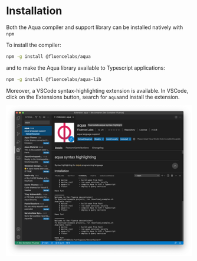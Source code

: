 # Installation

Both the Aqua compiler and support library can be installed natively with `npm`

To install the compiler:

```sh
npm -g install @fluencelabs/aqua
```

and to make the Aqua library available to Typescript applications:

```sh
npm -g install @fluencelabs/aqua-lib
```

Moreover, a VSCode syntax-highlighting extension is available. In VSCode, click on the Extensions button, search for `aqua`and install the extension.

![Aqua Extension for VSCode](./Aqua-Extension-for-VSCode.png)
